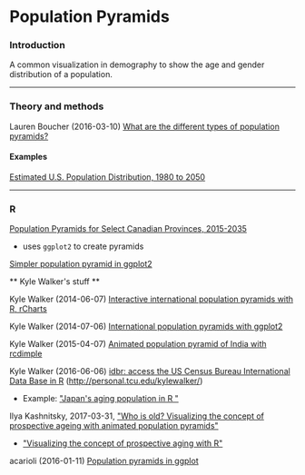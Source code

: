 # Population Pyramids

### Introduction

A common visualization in demography to show the age and gender distribution of a population.

---
### Theory and methods

Lauren Boucher (2016-03-10) [What are the different types of population pyramids?](https://www.populationeducation.org/content/what-are-different-types-population-pyramids)


#### Examples

[Estimated U.S. Population Distribution, 1980 to 2050](https://www.reddit.com/r/dataisbeautiful/comments/73u5po/estimated_us_population_distribution_1980_to_2050/)

---
### R

[Population Pyramids for Select Canadian Provinces, 2015-2035](https://github.com/atheriel/visualizations/tree/master/provincial-demography)

* uses `ggplot2` to create pyramids

[Simpler population pyramid in ggplot2](https://stackoverflow.com/questions/14680075/simpler-population-pyramid-in-ggplot2)



** Kyle Walker's stuff **

Kyle Walker (2014-06-07) [Interactive international population pyramids with R, rCharts](https://walkerke.github.io/2014/06/rcharts-pyramids/)

Kyle Walker (2014-07-06) [International population pyramids with ggplot2](https://rpubs.com/walkerke/pyramids_ggplot2)

Kyle Walker (2015-04-07) [Animated population pyramid of India with rcdimple](https://rpubs.com/walkerke/india_pyramid)

Kyle Walker (2016-06-06) [idbr: access the US Census Bureau International Data Base in R](http://www.arilamstein.com/blog/2016/06/06/idbr-access-us-census-bureau-international-data-base-r/?utm_source=recurpost) (http://personal.tcu.edu/kylewalker/)

* Example: ["Japan's aging population in R "](http://urbandemographics.blogspot.ca/2016/03/japans-aging-population-in-r.html)


Ilya Kashnitsky, 2017-03-31, ["Who is old? Visualizing the concept of prospective ageing with animated population pyramids"](https://ikashnitsky.github.io/2017/who-is-old/)

* ["Visualizing the concept of prospective aging with R"](http://urbandemographics.blogspot.ca/2017/05/visualizing-concept-of-prospective.html)

acarioli (2016-01-11) [Population pyramids in ggplot](https://aledemogr.wordpress.com/2016/01/11/population-pyramids-in-ggplot/)

